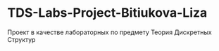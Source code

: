 # TDS-Labs-Project-Bitiukova-Liza
Проект в качестве лабораторных по предмету Теория Дискретных Структур
